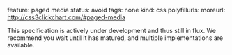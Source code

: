 feature: paged media
status: avoid
tags: none
kind: css
polyfillurls:
moreurl: http://css3clickchart.com/#paged-media

This specification is actively under development and thus still in flux. We recommend you wait until it has matured, and multiple implementations are available.
